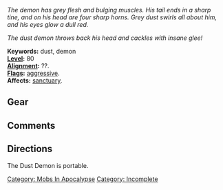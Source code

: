 *The demon has grey flesh and bulging muscles. His tail ends in a sharp
tine, and on his head are four sharp horns. Grey dust swirls all about
him, and his eyes glow a dull red.*

*The dust demon throws back his head and cackles with insane glee!*

**Keywords:** dust, demon  
**[Level](Level "wikilink"):** 80  
**[Alignment](Alignment "wikilink"):** ??.  
**[Flags](:Category:_Mob_Types "wikilink"):**
[aggressive](Aggressive_Mobs "wikilink").  
**Affects:** [sanctuary](Sanctuary "wikilink").  

## Gear

## Comments

## Directions

The Dust Demon is portable.

[Category: Mobs In Apocalypse](Category:_Mobs_In_Apocalypse "wikilink")
[Category: Incomplete](Category:_Incomplete "wikilink")
